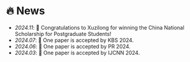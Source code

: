 # 🔥 News
- *2024.11*: 🎉 Congratulations to Xuzilong for winning the China National Scholarship for Postgraduate Students!
- *2024.07*: 🎉 One paper is accepted by KBS 2024.
- *2024.06*: 🎉 One paper is accepted by PR 2024.
- *2024.03*: 🎉 One paper is accepted by IJCNN 2024.
